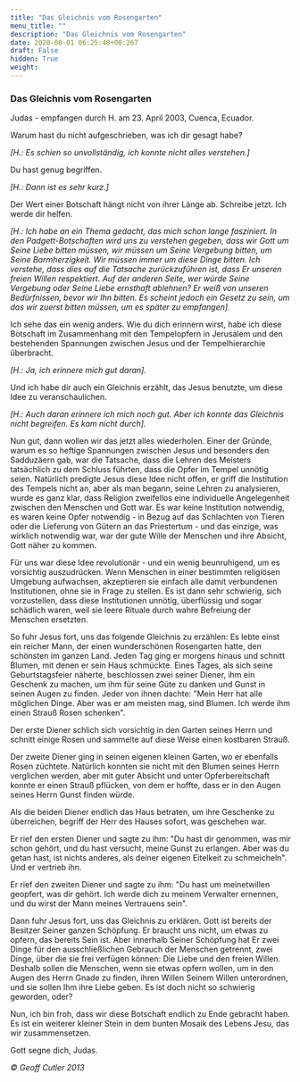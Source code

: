 ```yaml
---
title: "Das Gleichnis vom Rosengarten"
menu_title: ""
description: "Das Gleichnis vom Rosengarten"
date: 2020-08-01 06:25:48+00:267
draft: False
hidden: True
weight:
---
```

### Das Gleichnis vom Rosengarten

Judas - empfangen durch H. am 23. April 2003, Cuenca, Ecuador.

Warum hast du nicht aufgeschrieben, was ich dir gesagt habe?

*[H.: Es schien so unvollständig, ich konnte nicht alles verstehen.]*

Du hast genug begriffen.

*[H.: Dann ist es sehr kurz.]*

Der Wert einer Botschaft hängt nicht von ihrer Länge ab. Schreibe jetzt. Ich werde dir helfen.

*[H.: Ich habe an ein Thema gedacht, das mich schon lange fasziniert. In den Padgett-Botschaften wird uns zu verstehen gegeben, dass wir Gott um Seine Liebe bitten müssen, wir müssen um Seine Vergebung bitten, um Seine Barmherzigkeit. Wir müssen immer um diese Dinge bitten. Ich verstehe, dass dies auf die Tatsache zurückzuführen ist, dass Er unseren freien Willen respektiert. Auf der anderen Seite, wer würde Seine Vergebung oder Seine Liebe ernsthaft ablehnen? Er weiß von unseren Bedürfnissen, bevor wir Ihn bitten. Es scheint jedoch ein Gesetz zu sein, um das wir zuerst bitten müssen, um es später zu empfangen].*

Ich sehe das ein wenig anders. Wie du dich erinnern wirst, habe ich diese Botschaft im Zusammenhang mit den Tempelopfern in Jerusalem und den bestehenden Spannungen zwischen Jesus und der Tempelhierarchie überbracht.

*[H.: Ja, ich erinnere mich gut daran].*

Und ich habe dir auch ein Gleichnis erzählt, das Jesus benutzte, um diese Idee zu veranschaulichen.

*[H.: Auch daran erinnere ich mich noch gut. Aber ich konnte das Gleichnis nicht begreifen. Es kam nicht durch].*

Nun gut, dann wollen wir das jetzt alles wiederholen. Einer der Gründe, warum es so heftige Spannungen zwischen Jesus und besonders den Sadduzäern gab, war die Tatsache, dass die Lehren des Meisters tatsächlich zu dem Schluss führten, dass die Opfer im Tempel unnötig seien. Natürlich predigte Jesus diese Idee nicht offen, er griff die Institution des Tempels nicht an, aber als man begann, seine Lehren zu analysieren, wurde es ganz klar, dass Religion zweifellos eine individuelle Angelegenheit zwischen den Menschen und Gott war. Es war keine Institution notwendig, es waren keine Opfer notwendig - in Bezug auf das Schlachten von Tieren oder die Lieferung von Gütern an das Priestertum - und das einzige, was wirklich notwendig war, war der gute Wille der Menschen und ihre Absicht, Gott näher zu kommen.

Für uns war diese Idee revolutionär - und ein wenig beunruhigend, um es vorsichtig auszudrücken. Wenn Menschen in einer bestimmten religiösen Umgebung aufwachsen, akzeptieren sie einfach alle damit verbundenen Institutionen, ohne sie in Frage zu stellen. Es ist dann sehr schwierig, sich vorzustellen, dass diese Institutionen unnötig, überflüssig und sogar schädlich waren, weil sie leere Rituale durch wahre Befreiung der Menschen ersetzten.

So fuhr Jesus fort, uns das folgende Gleichnis zu erzählen: Es lebte einst ein reicher Mann, der einen wunderschönen Rosengarten hatte, den schönsten im ganzen Land. Jeden Tag ging er morgens hinaus und schnitt Blumen, mit denen er sein Haus schmückte. Eines Tages, als sich seine Geburtstagsfeier näherte, beschlossen zwei seiner Diener, ihm ein Geschenk zu machen, um ihm für seine Güte zu danken und Gunst in seinen Augen zu finden. Jeder von ihnen dachte: "Mein Herr hat alle möglichen Dinge. Aber was er am meisten mag, sind Blumen. Ich werde ihm einen Strauß Rosen schenken".

Der erste Diener schlich sich vorsichtig in den Garten seines Herrn und schnitt einige Rosen und sammelte auf diese Weise einen kostbaren Strauß.

Der zweite Diener ging in seinen eigenen kleinen Garten, wo er ebenfalls Rosen züchtete. Natürlich konnten sie nicht mit den Blumen seines Herrn verglichen werden, aber mit guter Absicht und unter Opferbereitschaft konnte er einen Strauß pflücken, von dem er hoffte, dass er in den Augen seines Herrn Gunst finden würde.

Als die beiden Diener endlich das Haus betraten, um ihre Geschenke zu überreichen, begriff der Herr des Hauses sofort, was geschehen war.

Er rief den ersten Diener und sagte zu ihm: "Du hast dir genommen, was mir schon gehört, und du hast versucht, meine Gunst zu erlangen. Aber was du getan hast, ist nichts anderes, als deiner eigenen Eitelkeit zu schmeicheln". Und er vertrieb ihn.

Er rief den zweiten Diener und sagte zu ihm: "Du hast um meinetwillen geopfert, was dir gehört. Ich werde dich zu meinem Verwalter ernennen, und du wirst der Mann meines Vertrauens sein".

Dann fuhr Jesus fort, uns das Gleichnis zu erklären. Gott ist bereits der Besitzer Seiner ganzen Schöpfung. Er braucht uns nicht, um etwas zu opfern, das bereits Sein ist. Aber innerhalb Seiner Schöpfung hat Er zwei Dinge für den ausschließlichen Gebrauch der Menschen getrennt, zwei Dinge, über die sie frei verfügen können: Die Liebe und den freien Willen. Deshalb sollen die Menschen, wenn sie etwas opfern wollen, um in den Augen des Herrn Gnade zu finden, ihren Willen Seinem Willen unterordnen, und sie sollen Ihm ihre Liebe geben. Es ist doch nicht so schwierig geworden, oder?

Nun, ich bin froh, dass wir diese Botschaft endlich zu Ende gebracht haben. Es ist ein weiterer kleiner Stein in dem bunten Mosaik des Lebens Jesu, das wir zusammensetzen.

Gott segne dich, Judas.

*© Geoff Cutler 2013*
